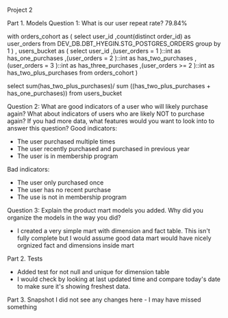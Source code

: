 Project 2

Part 1. Models
Question 1: What is our user repeat rate?
79.84%

with orders_cohort as (
    select
        user_id
        ,count(distinct order_id) as user_orders
    from DEV_DB.DBT_HYEGIN.STG_POSTGRES_ORDERS
    group by 1
)
, users_bucket as (
    select 
        user_id
        ,(user_orders = 1 )::int as has_one_purchases
        ,(user_orders = 2 )::int as has_two_purchases
        ,(user_orders = 3 )::int as has_three_purchases
        ,(user_orders >= 2 )::int as has_two_plus_purchases
    from orders_cohort
)

select 
    sum(has_two_plus_purchases)/ sum ((has_two_plus_purchases + has_one_purchases))
from users_bucket



Question 2: What are good indicators of a user who will likely purchase again? What about indicators of users who are likely NOT to purchase again? If you had more data, what features would you want to look into to answer this question?
Good indicators:
- The user purchased multiple times 
- The user recently purchased and purchased in previous year
- The user is in membership program

Bad indicators:
- The user only purchased once
- The user has no recent purchase
- The use is not in membership program


Question 3: Explain the product mart models you added. Why did you organize the models in the way you did?
- I created a very simple mart with dimension and fact table. This isn't fully complete but I would assume good data mart would have nicely orgnized fact and dimensions inside mart


Part 2. Tests 
- Added test for not null and unique for dimension table
- I would check by looking at last updated time and compare today's date to make sure it's showing freshest data.

Part 3. Snapshot
I did not see any changes here - I may have missed something
